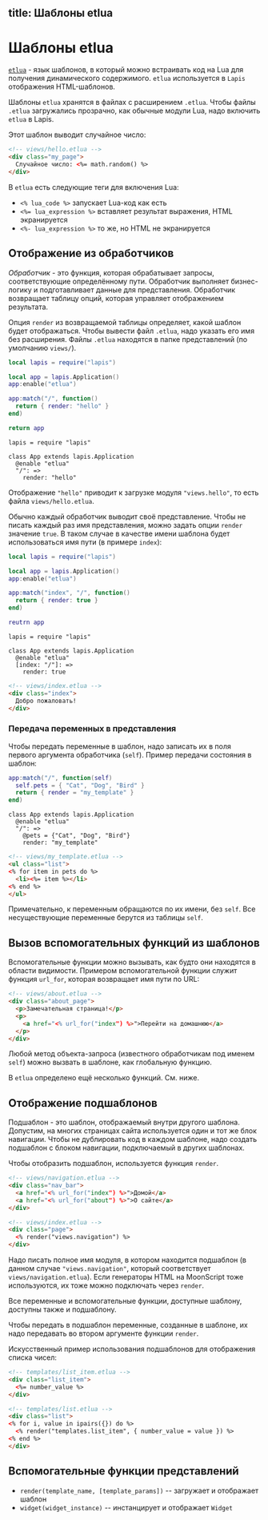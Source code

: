 title: Шаблоны etlua
--

# Шаблоны etlua

[`etlua`][1] - язык шаблонов, в который можно встраивать
код на Lua для получения динамического содержимого.
`etlua` используется в `Lapis` отображения HTML-шаблонов.

Шаблоны `etlua` хранятся в файлах с расширением `.etlua`.
Чтобы файлы `.etlua` загружались прозрачно, как обычные
модули Lua, надо включить `etlua` в Lapis.

Этот шаблон выводит случайное число:

```html
<!-- views/hello.etlua -->
<div class="my_page">
  Случайное число: <%= math.random() %>
</div>
```

В `etlua` есть следующие теги для включения Lua:

* `<% lua_code %>` запускает Lua-код как есть
* `<%= lua_expression %>` вставляет результат выражения,
    HTML экранируется
* `<%- lua_expression %>` то же, но HTML не экранируется

## Отображение из обработчиков

*Обработчик* - это функция, которая обрабатывает запросы,
соответствующие определённому пути.
Обработчик выполняет бизнес-логику и подготавливает данные
для представления.
Обработчик возвращает таблицу опций, которая управляет
отображением результата.

Опция `render` из возвращаемой таблицы определяет,
какой шаблон будет отображаться.
Чтобы вывести файл `.etlua`, надо указать его имя
без расширения.
Файлы `.etlua` находятся в папке представлений
(по умолчанию `views/`).


```lua
local lapis = require("lapis")

local app = lapis.Application()
app:enable("etlua")

app:match("/", function()
  return { render: "hello" }
end)

return app
```

```moon
lapis = require "lapis"

class App extends lapis.Application
  @enable "etlua"
  "/": =>
    render: "hello"
```


Отображение `"hello"` приводит к загрузке модуля
`"views.hello"`, то есть файла `views/hello.etlua`.

Обычно каждый обработчик выводит своё представление.
Чтобы не писать каждый раз имя представления,
можно задать опции `render` значение `true`.
В таком случае в качестве имени шаблона будет использоваться
имя пути (в примере `index`):


```lua
local lapis = require("lapis")

local app = lapis.Application()
app:enable("etlua")

app:match("index", "/", function()
  return { render: true }
end)

reutrn app
```

```moon
lapis = require "lapis"

class App extends lapis.Application
  @enable "etlua"
  [index: "/"]: =>
    render: true
```

```html
<!-- views/index.etlua -->
<div class="index">
  Добро пожаловать!
</div>
```


### Передача переменных в представления

Чтобы передать переменные в шаблон, надо записать их в поля
первого аргумента обработчика (`self`).
Пример передачи состояния в шаблон:

```lua
app:match("/", function(self)
  self.pets = { "Cat", "Dog", "Bird" }
  return { render = "my_template" }
end)
```

```moon
class App extends lapis.Application
  @enable "etlua"
  "/": =>
    @pets = {"Cat", "Dog", "Bird"}
    render: "my_template"
```

```html
<!-- views/my_template.etlua -->
<ul class="list">
<% for item in pets do %>
  <li><%= item %></li>
<% end %>
</ul>
```

Примечательно, к переменным обращаются по их имени,
без `self`. Все несуществующие переменные берутся
из таблицы `self`.

## Вызов вспомогательных функций из шаблонов

Вспомогательные функции можно вызывать, как будто они
находятся в области видимости.
Примером вспомогательной функции служит функция `url_for`,
которая возвращает имя пути по URL:

```html
<!-- views/about.etlua -->
<div class="about_page">
  <p>Замечательная страница!</p>
  <p>
    <a href="<% url_for("index") %>">Перейти на домашнюю</a>
  </p>
</div>
```

Любой метод объекта-запроса (известного обработчикам
под именем `self`) можно вызвать в шаблоне,
как глобальную функцию.

В `etlua` определено ещё несколько функций. См. ниже.


## Отображение подшаблонов

Подшаблон - это шаблон, отображаемый внутри другого
шаблона. Допустим, на многих страницах сайта
используется один и тот же блок навигации.
Чтобы не дублировать код в каждом шаблоне,
надо создать подшаблон с блоком навигации,
подключаемый в других шаблонах.

Чтобы отобразить подшаблон, используется функция `render`.

```html
<!-- views/navigation.etlua -->
<div class="nav_bar">
  <a href="<% url_for("index") %>">Домой</a>
  <a href="<% url_for("about") %>">О сайте</a>
</div>
```

```html
<!-- views/index.etlua -->
<div class="page">
  <% render("views.navigation") %>
</div>
```

Надо писать полное имя модуля, в котором находится подшаблон
(в данном случае `"views.navigation"`, который
соответствует `views/navigation.etlua`).
Если генераторы HTML на MoonScript тоже используются,
их тоже можно подключать через `render`.

Все переменные и вспомогательные функции, доступные шаблону,
доступны также и подшаблону.

Чтобы передать в подшаблон переменные, созданные
в шаблоне, их надо передавать во втором аргументе
функции `render`.

Искусственный пример использования подшаблонов для
отображения списка чисел:

```html
<!-- templates/list_item.etlua -->
<div class="list_item">
  <%= number_value %>
</div>
```

```html
<!-- templates/list.etlua -->
<div class="list">
<% for i, value in ipairs({}) do %>
  <% render("templates.list_item", { number_value = value }) %>
<% end %>
</div>
```

## Вспомогательные функции представлений

* `render(template_name, [template_params])` -- загружает
    и отображает шаблон
* `widget(widget_instance)` -- инстанцирует и
    отображает `Widget`

[1]: https://github.com/leafo/etlua
